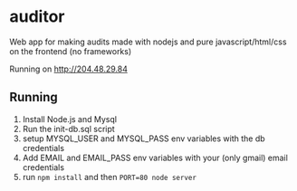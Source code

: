 # auditor
Web app for making audits made with nodejs and pure javascript/html/css on the frontend (no frameworks) 

Running on http://204.48.29.84

## Running
1. Install Node.js and Mysql
2. Run the init-db.sql script
3. setup MYSQL_USER and MYSQL_PASS env variables with the db credentials
4. Add EMAIL and EMAIL_PASS env variables with your (only gmail) email credentials
4. run `npm install` and then `PORT=80 node server`
